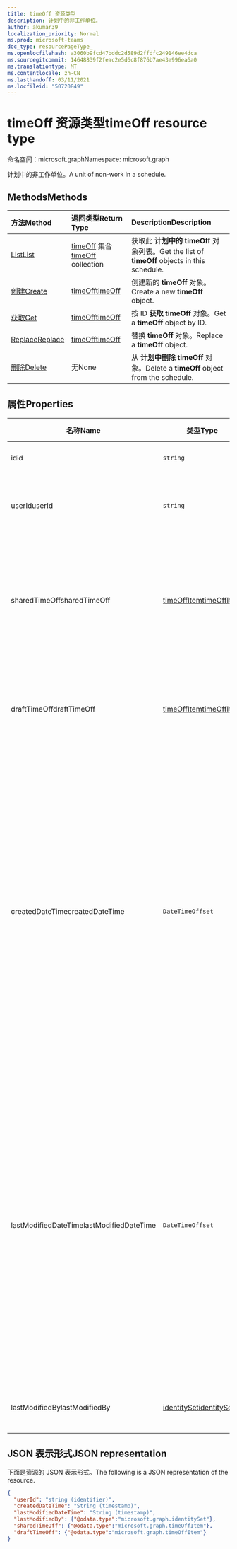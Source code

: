```yaml
---
title: timeOff 资源类型
description: 计划中的非工作单位。
author: akumar39
localization_priority: Normal
ms.prod: microsoft-teams
doc_type: resourcePageType_
ms.openlocfilehash: a3060b9fcd47bddc2d589d2ffdfc249146ee4dca
ms.sourcegitcommit: 14648839f2feac2e5d6c8f876b7ae43e996ea6a0
ms.translationtype: MT
ms.contentlocale: zh-CN
ms.lasthandoff: 03/11/2021
ms.locfileid: "50720849"
---
```

# <a name="timeoff-resource-type"></a><span data-ttu-id="3f934-103">timeOff 资源类型</span><span class="sxs-lookup"><span data-stu-id="3f934-103">timeOff resource type</span></span>

<span data-ttu-id="3f934-104">命名空间：microsoft.graph</span><span class="sxs-lookup"><span data-stu-id="3f934-104">Namespace: microsoft.graph</span></span>

<span data-ttu-id="3f934-105">计划中的非工作单位。</span><span class="sxs-lookup"><span data-stu-id="3f934-105">A unit of non-work in a schedule.</span></span>

## <a name="methods"></a><span data-ttu-id="3f934-106">Methods</span><span class="sxs-lookup"><span data-stu-id="3f934-106">Methods</span></span>

| <span data-ttu-id="3f934-107">方法</span><span class="sxs-lookup"><span data-stu-id="3f934-107">Method</span></span>       | <span data-ttu-id="3f934-108">返回类型</span><span class="sxs-lookup"><span data-stu-id="3f934-108">Return Type</span></span>  |<span data-ttu-id="3f934-109">Description</span><span class="sxs-lookup"><span data-stu-id="3f934-109">Description</span></span>|
|:---------------|:--------|:----------|
|[<span data-ttu-id="3f934-110">List</span><span class="sxs-lookup"><span data-stu-id="3f934-110">List</span></span>](../api/schedule-list-timesoff.md) | <span data-ttu-id="3f934-111">[timeOff](timeoff.md) 集合</span><span class="sxs-lookup"><span data-stu-id="3f934-111">[timeOff](timeoff.md) collection</span></span> | <span data-ttu-id="3f934-112">获取此 **计划中的 timeOff** 对象列表。</span><span class="sxs-lookup"><span data-stu-id="3f934-112">Get the list of **timeOff** objects in this schedule.</span></span>|
|[<span data-ttu-id="3f934-113">创建</span><span class="sxs-lookup"><span data-stu-id="3f934-113">Create</span></span>](../api/schedule-post-timesoff.md) | [<span data-ttu-id="3f934-114">timeOff</span><span class="sxs-lookup"><span data-stu-id="3f934-114">timeOff</span></span>](timeoff.md) | <span data-ttu-id="3f934-115">创建新的 **timeOff** 对象。</span><span class="sxs-lookup"><span data-stu-id="3f934-115">Create a new **timeOff** object.</span></span>|
|[<span data-ttu-id="3f934-116">获取</span><span class="sxs-lookup"><span data-stu-id="3f934-116">Get</span></span>](../api/timeoff-get.md) | [<span data-ttu-id="3f934-117">timeOff</span><span class="sxs-lookup"><span data-stu-id="3f934-117">timeOff</span></span>](timeoff.md) | <span data-ttu-id="3f934-118">按 ID **获取 timeOff** 对象。</span><span class="sxs-lookup"><span data-stu-id="3f934-118">Get a **timeOff** object by ID.</span></span>|
|[<span data-ttu-id="3f934-119">Replace</span><span class="sxs-lookup"><span data-stu-id="3f934-119">Replace</span></span>](../api/timeoff-put.md) | [<span data-ttu-id="3f934-120">timeOff</span><span class="sxs-lookup"><span data-stu-id="3f934-120">timeOff</span></span>](timeoff.md) | <span data-ttu-id="3f934-121">替换 **timeOff** 对象。</span><span class="sxs-lookup"><span data-stu-id="3f934-121">Replace a **timeOff** object.</span></span>|
|[<span data-ttu-id="3f934-122">删除</span><span class="sxs-lookup"><span data-stu-id="3f934-122">Delete</span></span>](../api/timeoff-delete.md) | <span data-ttu-id="3f934-123">无</span><span class="sxs-lookup"><span data-stu-id="3f934-123">None</span></span> | <span data-ttu-id="3f934-124">从 **计划中删除 timeOff** 对象。</span><span class="sxs-lookup"><span data-stu-id="3f934-124">Delete a **timeOff** object from the schedule.</span></span>|

## <a name="properties"></a><span data-ttu-id="3f934-125">属性</span><span class="sxs-lookup"><span data-stu-id="3f934-125">Properties</span></span>
|<span data-ttu-id="3f934-126">名称</span><span class="sxs-lookup"><span data-stu-id="3f934-126">Name</span></span>          |<span data-ttu-id="3f934-127">类型</span><span class="sxs-lookup"><span data-stu-id="3f934-127">Type</span></span>           |<span data-ttu-id="3f934-128">说明</span><span class="sxs-lookup"><span data-stu-id="3f934-128">Description</span></span>                                                                                                                                      |
|--------------|---------------|-------------------------------------------------------------------------------------------------------------------------------------------------|
| <span data-ttu-id="3f934-129">id</span><span class="sxs-lookup"><span data-stu-id="3f934-129">id</span></span>            |`string`      |<span data-ttu-id="3f934-130">**timeOff** 的 ID。</span><span class="sxs-lookup"><span data-stu-id="3f934-130">ID of the **timeOff**.</span></span>|
| <span data-ttu-id="3f934-131">userId</span><span class="sxs-lookup"><span data-stu-id="3f934-131">userId</span></span>            |`string`      |<span data-ttu-id="3f934-132">分配给 **timeOff** 的用户的 ID。</span><span class="sxs-lookup"><span data-stu-id="3f934-132">ID of the user assigned to the **timeOff**.</span></span> <span data-ttu-id="3f934-133">必需。</span><span class="sxs-lookup"><span data-stu-id="3f934-133">Required.</span></span>|
| <span data-ttu-id="3f934-134">sharedTimeOff</span><span class="sxs-lookup"><span data-stu-id="3f934-134">sharedTimeOff</span></span>     | [<span data-ttu-id="3f934-135">timeOffItem</span><span class="sxs-lookup"><span data-stu-id="3f934-135">timeOffItem</span></span>](timeoffitem.md)  |<span data-ttu-id="3f934-136">员工和经理都可查看的 **此 timeOff** 的共享版本。</span><span class="sxs-lookup"><span data-stu-id="3f934-136">The shared version of this **timeOff** that is viewable by both employees and managers.</span></span> <span data-ttu-id="3f934-137">必需。</span><span class="sxs-lookup"><span data-stu-id="3f934-137">Required.</span></span>|
| <span data-ttu-id="3f934-138">draftTimeOff</span><span class="sxs-lookup"><span data-stu-id="3f934-138">draftTimeOff</span></span>      | [<span data-ttu-id="3f934-139">timeOffItem</span><span class="sxs-lookup"><span data-stu-id="3f934-139">timeOffItem</span></span>](timeoffitem.md)        |<span data-ttu-id="3f934-140">经理可查看的 **此时间Off** 的草稿版本。</span><span class="sxs-lookup"><span data-stu-id="3f934-140">The draft version of this **timeOff** that is viewable by managers.</span></span> <span data-ttu-id="3f934-141">必需。</span><span class="sxs-lookup"><span data-stu-id="3f934-141">Required.</span></span>|
| <span data-ttu-id="3f934-142">createdDateTime</span><span class="sxs-lookup"><span data-stu-id="3f934-142">createdDateTime</span></span>       |`DateTimeOffset`        |<span data-ttu-id="3f934-143">首次创建 **TimeOff** 的时间戳。</span><span class="sxs-lookup"><span data-stu-id="3f934-143">The time stamp at which this **timeOff** was first created.</span></span> <span data-ttu-id="3f934-144">时间戳类型表示采用 ISO 8601 格式的日期和时间信息，始终采用 UTC 时区。</span><span class="sxs-lookup"><span data-stu-id="3f934-144">The Timestamp type represents date and time information using ISO 8601 format and is always in UTC time.</span></span> <span data-ttu-id="3f934-145">例如，2014 年 1 月 1 日午夜 UTC 为 `2014-01-01T00:00:00Z`。</span><span class="sxs-lookup"><span data-stu-id="3f934-145">For example, midnight UTC on Jan 1, 2014 is `2014-01-01T00:00:00Z`.</span></span> |
| <span data-ttu-id="3f934-146">lastModifiedDateTime</span><span class="sxs-lookup"><span data-stu-id="3f934-146">lastModifiedDateTime</span></span>      |`DateTimeOffset`        |<span data-ttu-id="3f934-147">上次更新 **TimeOff** 的时间戳。</span><span class="sxs-lookup"><span data-stu-id="3f934-147">The time stamp at which this **timeOff** was last updated.</span></span> <span data-ttu-id="3f934-148">时间戳类型表示采用 ISO 8601 格式的日期和时间信息，始终采用 UTC 时区。</span><span class="sxs-lookup"><span data-stu-id="3f934-148">The Timestamp type represents date and time information using ISO 8601 format and is always in UTC time.</span></span> <span data-ttu-id="3f934-149">例如，2014 年 1 月 1 日午夜 UTC 为 `2014-01-01T00:00:00Z`。</span><span class="sxs-lookup"><span data-stu-id="3f934-149">For example, midnight UTC on Jan 1, 2014 is `2014-01-01T00:00:00Z`.</span></span> |
| <span data-ttu-id="3f934-150">lastModifiedBy</span><span class="sxs-lookup"><span data-stu-id="3f934-150">lastModifiedBy</span></span>        | [<span data-ttu-id="3f934-151">identitySet</span><span class="sxs-lookup"><span data-stu-id="3f934-151">identitySet</span></span>](identityset.md)        |<span data-ttu-id="3f934-152">上次更新 **的标识Off**。</span><span class="sxs-lookup"><span data-stu-id="3f934-152">The identity that last updated this **timeOff**.</span></span> |

## <a name="json-representation"></a><span data-ttu-id="3f934-153">JSON 表示形式</span><span class="sxs-lookup"><span data-stu-id="3f934-153">JSON representation</span></span>

<span data-ttu-id="3f934-154">下面是资源的 JSON 表示形式。</span><span class="sxs-lookup"><span data-stu-id="3f934-154">The following is a JSON representation of the resource.</span></span>

<!-- {
  "blockType": "resource",
  "keyProperty": "id",
  "@odata.type": "microsoft.graph.timeOff",
   "baseType":"microsoft.graph.changeTrackedEntity"
}-->

```json
{
  "userId": "string (identifier)",
  "createdDateTime": "String (timestamp)",
  "lastModifiedDateTime": "String (timestamp)",
  "lastModifiedBy": {"@odata.type":"microsoft.graph.identitySet"},
  "sharedTimeOff": {"@odata.type":"microsoft.graph.timeOffItem"},
  "draftTimeOff": {"@odata.type":"microsoft.graph.timeOffItem"}
}
```


<!-- uuid: 8fcb5dbc-d5aa-4681-8e31-b001d5168d79
2015-10-25 14:57:30 UTC -->
<!--
{
  "type": "#page.annotation",
  "description": "timeOff resource",
  "keywords": "",
  "section": "documentation",
  "tocPath": "",
  "suppressions": []
}
-->

